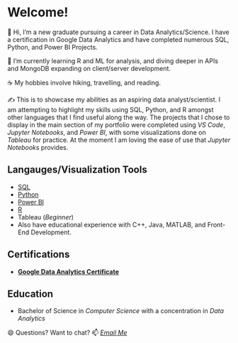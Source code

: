 # Welcome!

👋 Hi, I’m a new graduate pursuing a career in Data Analytics/Science. I have a certification in Google Data Analytics and have completed numerous SQL, Python, and Power BI Projects.

🌱 I’m currently learning R and ML for analysis, and diving deeper in APIs and MongoDB expanding on client/server development.

☕ My hobbies involve hiking, travelling, and reading.

✍️ This is to showcase my abilities as an aspiring data analyst/scientist. I am attempting to highlight my skills using SQL, Python, and R amongst other languages that I find useful along the way. The projects that I chose to display in the main section of my portfolio were completed using *VS Code*, *Jupyter Notebooks*, and *Power BI*, with some visualizations done on *Tableau* for practice. At the moment I am loving the ease of use that *Jupyter Notebooks* provides.

## Langauges/Visualization Tools

  - [SQL](https://github.com/bdavidson16/SQL/blob/main/README.md)
  - [Python](https://github.com/bdavidson16/Python/blob/main/README.md)
  - [Power BI](https://github.com/bdavidson16/Power-BI/blob/main/README.md)
  - [R](https://github.com/bdavidson16/R)
  - Tableau (*Beginner*)
  - Also have educational experience with C++, Java, MATLAB, and Front-End Development.

## Certifications

  - **[Google Data Analytics Certificate](https://github.com/user-attachments/files/19200487/Coursera.XMI1DZCNZCTY.pdf)**

## Education
 
  - Bachelor of Science in *Computer Science* with a concentration in *Data Analytics*


😄 Questions? Want to chat? 📫 *<a href="mailto:bailey.davidson@snhu.edu">Email Me</a>*


